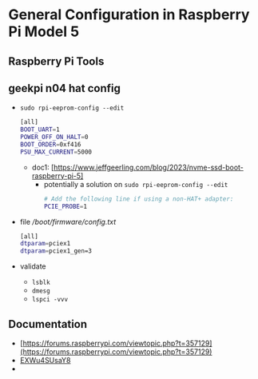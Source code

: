 # General Configuration in Raspberry Pi Model 5

## Raspberry Pi Tools

## geekpi n04 hat config

- `sudo rpi-eeprom-config --edit`
	```bash
	[all]
	BOOT_UART=1
	POWER_OFF_ON_HALT=0
	BOOT_ORDER=0xf416
	PSU_MAX_CURRENT=5000
	```
	- doc1: [https://www.jeffgeerling.com/blog/2023/nvme-ssd-boot-raspberry-pi-5]
		- potentially a solution on `sudo rpi-eeprom-config --edit`
			```bash
			# Add the following line if using a non-HAT+ adapter:
			PCIE_PROBE=1
			```

- file */boot/firmware/config.txt*
	```bash
	[all]
	dtparam=pciex1
	dtparam=pciex1_gen=3
	```

- validate
	- `lsblk`
	- `dmesg`
	- `lspci -vvv`

## Documentation
- [https://forums.raspberrypi.com/viewtopic.php?t=357129](https://forums.raspberrypi.com/viewtopic.php?t=357129)
- [EXWu4SUsaY8](EXWu4SUsaY8)
- []()